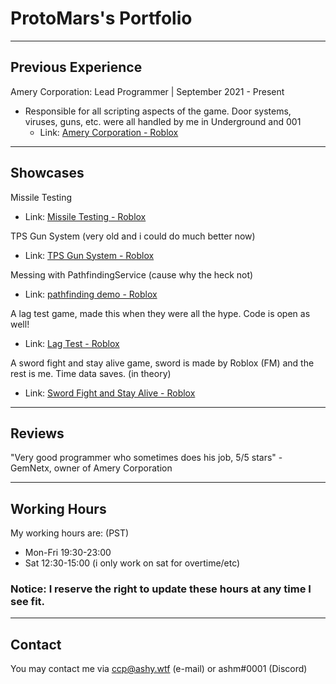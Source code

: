 # ProtoMars's Portfolio

---

## Previous Experience

Amery Corporation: Lead Programmer | September 2021 - Present 
 - Responsible for all scripting aspects of the game. Door systems, viruses, guns, etc. were all handled by me in Underground and 001
    - Link: [Amery Corporation - Roblox](https://www.roblox.com/groups/8234266/Amery-Corporation#!/about)

---

## Showcases

Missile Testing
- Link: [Missile Testing - Roblox](https://www.roblox.com/games/7062804647/Missile-Testing-TZF)

TPS Gun System (very old and i could do much better now)
- Link: [TPS Gun System - Roblox](https://www.roblox.com/games/6540765133/Project-Tartarus)

Messing with PathfindingService (cause why the heck not)
- Link: [pathfinding demo - Roblox](https://www.roblox.com/games/7038267227/pathfinding-demo)

A lag test game, made this when they were all the hype. Code is open as well!
- Link: [Lag Test - Roblox](https://www.roblox.com/games/6868092600/Lag-Test-OPEN-SOURCE)

A sword fight and stay alive game, sword is made by Roblox (FM) and the rest is me. Time data saves. (in theory)
- Link: [Sword Fight and Stay Alive - Roblox](https://www.roblox.com/games/7138137169/Sword-Fight-and-Stay-Alive)

---

## Reviews

"Very good programmer who sometimes does his job, 5/5 stars" - GemNetx, owner of Amery Corporation

---

## Working Hours
My working hours are: (PST)
- Mon-Fri 19:30-23:00
- Sat 12:30-15:00 (i only work on sat for overtime/etc)

### Notice: I reserve the right to update these hours at any time I see fit.

---

## Contact

You may contact me via ccp@ashy.wtf (e-mail) or ashm#0001 (Discord)
